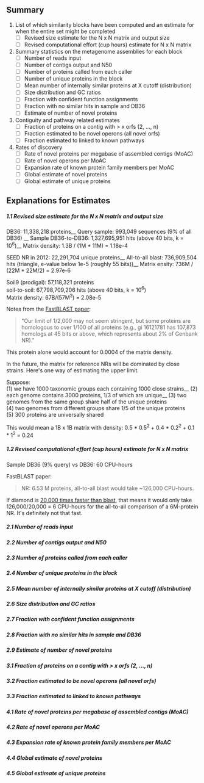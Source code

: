
## Summary

1. List of which similarity blocks have been computed and an estimate for when the entire set might be completed
   - [ ] Revised size estimate for the N x N matrix and output size
   - [ ] Revised computational effort (cup hours) estimate for N x N matrix

2. Summary statistics on the metagenome assemblies for each block
   - [ ] Number of reads input
   - [ ] Number of contigs output and N50
   - [ ] Number of proteins called from each caller
   - [ ] Number of unique proteins in the block
   - [ ] Mean number of internally similar proteins at X cutoff (distribution)
   - [ ] Size distribution and GC ratios
   - [ ] Fraction with confident function assignments
   - [ ] Fraction with no similar hits in sample and DB36
   - [ ] Estimate of number of novel proteins

3. Contiguity and pathway related estimates
   - [ ] Fraction of proteins on a contig with > x orfs (2, ..., n)
   - [ ] Fraction estimated to be novel operons (all novel orfs)
   - [ ] Fraction estimated to linked to known pathways

4. Rates of discovery
   - [ ] Rate of novel proteins per megabase of assembled contigs (MoAC)
   - [ ] Rate of novel operons per MoAC
   - [ ] Expansion rate of known protein family members per MoAC
   - [ ] Global estimate of novel proteins
   - [ ] Global estimate of unique proteins

## Explanations for Estimates

##### 1.1 Revised size estimate for the N x N matrix and output size

DB36: 11,338,218 proteins__
Query sample: 993,049 sequences (9% of all DB36) __
Sample DB36-to-DB36: 1,327,695,951 hits (above 40 bits, k = 10<sup>6</sup>)__
Matrix density: 1.3B / (1M * 11M) = 1.18e-4

SEED NR in 2012: 22,291,704 unique proteins__
All-to-all blast: 736,909,504 hits (triangle, e-value below 1e-5 (roughly 55 bits))__
Matrix ensity: 736M / (22M * 22M/2) = 2.97e-6

Soil9 (prodigal): 57,118,321 proteins  
soil-to-soil: 67,798,709,206 hits (above 40 bits, k = 10<sup>6</sup>)  
Matrix density: 67B/(57M<sup>2</sup>) = 2.08e-5

Notes from the [FastBLAST paper](http://www.plosone.org/article/info%3Adoi%2F10.1371%2Fjournal.pone.0003589):

> "Our limit of 1/2,000 may not seem stringent, but some proteins are
> homologous to over 1/100 of all proteins (e.g., gi 16121781 has
> 107,873 homologs at 45 bits or above, which represents about 2% of
> Genbank NR)."

This protein alone would account for 0.0004 of the matrix density.

In the future, the matrix for reference NRs will be dominated by close
strains. Here's one way of estimating the upper limit.

Suppose:  
(1) we have 1000 taxonomic groups each containing 1000 close strains__
(2) each genome contains 3000 proteins, 1/3 of which are unique__
(3) two genomes from the same group share half of the unique proteins  
(4) two genomes from different groups share 1/5 of the unique proteins  
(5) 300 proteins are universally shared  

This would mean a 1B x 1B matrix with density:
0.5 * 0.5<sup>2</sup> + 0.4 * 0.2<sup>2</sup> + 0.1 * 1<sup>2</sup> = 0.24

##### 1.2 Revised computational effort (cup hours) estimate for N x N matrix

Sample DB36 (9% query) vs DB36: 60 CPU-hours

FastBLAST paper:
> NR: 6.53 M proteins, all-to-all blast would take ~126,000 CPU-hours.

If diamond is [20,000 times faster than blast](http://ab.inf.uni-tuebingen.de/software/diamond/),
that means it would only take 126,000/20,000 = 6 CPU-hours for the all-to-all comparison of a 6M-protein NR.
It's definitely not that fast. 

##### 2.1 Number of reads input
##### 2.2 Number of contigs output and N50
##### 2.3 Number of proteins called from each caller
##### 2.4 Number of unique proteins in the block
##### 2.5 Mean number of internally similar proteins at X cutoff (distribution)
##### 2.6 Size distribution and GC ratios
##### 2.7 Fraction with confident function assignments
##### 2.8 Fraction with no similar hits in sample and DB36
##### 2.9 Estimate of number of novel proteins

##### 3.1 Fraction of proteins on a contig with > x orfs (2, ..., n)
##### 3.2 Fraction estimated to be novel operons (all novel orfs)
##### 3.3 Fraction estimated to linked to known pathways

##### 4.1 Rate of novel proteins per megabase of assembled contigs (MoAC)
##### 4.2 Rate of novel operons per MoAC
##### 4.3 Expansion rate of known protein family members per MoAC
##### 4.4 Global estimate of novel proteins
##### 4.5 Global estimate of unique proteins
